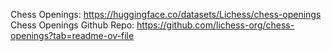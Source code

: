 Chess Openings: https://huggingface.co/datasets/Lichess/chess-openings
Chess Openings Github Repo: https://github.com/lichess-org/chess-openings?tab=readme-ov-file
